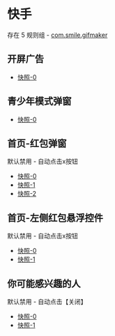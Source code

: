 # 快手

存在 5 规则组 - [com.smile.gifmaker](/src/apps/com.smile.gifmaker.ts)

## 开屏广告

- [快照-0](https://i.gkd.li/import/12708602)

## 青少年模式弹窗

- [快照-0](https://i.gkd.li/import/12708609)

## 首页-红包弹窗

默认禁用 - 自动点击x按钮

- [快照-0](https://i.gkd.li/import/12708649)
- [快照-1](https://i.gkd.li/import/12708660)
- [快照-2](https://i.gkd.li/import/12708681)

## 首页-左侧红包悬浮控件

默认禁用 - 自动点击x按钮

- [快照-0](https://i.gkd.li/import/12708671)
- [快照-1](https://i.gkd.li/import/12708676)

## 你可能感兴趣的人

默认禁用 - 自动点击【关闭】

- [快照-0](https://i.gkd.li/import/12708620)
- [快照-1](https://i.gkd.li/import/12708707)

